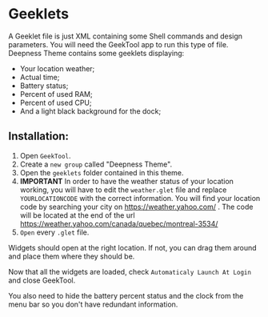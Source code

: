 Geeklets
========
A Geeklet file is just XML containing some Shell commands and design parameters. You will need the GeekTool app to run this type of file. Deepness Theme contains some geeklets displaying:

* Your location weather;
* Actual time;
* Battery status;
* Percent of used RAM;
* Percent of used CPU;
* And a light black background for the dock;

Installation:
-------------
1. Open `GeekTool`.
2. Create a `new group` called "Deepness Theme".
3. Open the `geeklets` folder contained in this theme.
4. **IMPORTANT** In order to have the weather status of your location working, you will have to edit the `weather.glet` file and replace `YOURLOCATIONCODE` with the correct information. You will find your location code by searching your city on https://weather.yahoo.com/ . The code will be located at the end of the url https://weather.yahoo.com/canada/quebec/montreal-3534/
4. `Open` every `.glet` file.

Widgets should open at the right location. If not, you can drag them around and place them where they should be.

Now that all the widgets are loaded, check `Automaticaly Launch At Login` and close GeekTool.

You also need to hide the battery percent status and the clock from the menu bar so you don't have redundant information.